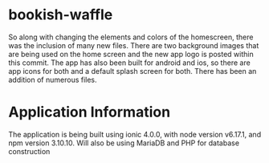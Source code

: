 # bookish-waffle
So along with changing the elements and colors of the homescreen, there was the inclusion of many new files.
There are two background images that are being used on the home screen and the new app logo is posted within this commit.
The app has also been built for android and ios, so there are app icons for both and a default splash screen for both.
There has been an addition of numerous files. 


# Application Information
The application is being built using ionic 4.0.0, with node version v6.17.1, and npm version 3.10.10.
Will also be using MariaDB and PHP for database construction
